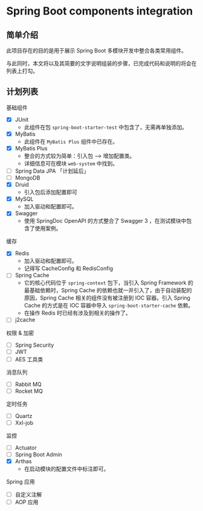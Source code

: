# Spring Boot components integration

## 简单介绍

此项目存在的目的是用于展示 Spring Boot 多模块开发中整合各类常用组件。

与此同时，本文将以及其简要的文字说明组装的步骤，已完成代码和说明的将会在列表上打勾。

## 计划列表

基础组件

 - [x] JUnit
   - 此组件在包 `spring-boot-starter-test` 中包含了，无需再单独添加。
 - [x] MyBatis
   - 此组件在 `MyBatis Plus` 组件中已存在。
 - [x] MyBatis Plus
   - 整合的方式较为简单：引入包 --> 增加配置类。
   - 详细信息可在模块 `web-system` 中找到。
 - [ ] Spring Data JPA 「计划延后」
 - [ ] MongoDB
 - [x] Druid
   - 引入包后添加配置即可
 - [x] MySQL
   - 加入驱动和配置即可。
 - [x] Swagger
   - 使用 SpringDoc OpenAPI 的方式整合了 Swagger 3 ，在测试模块中包含了使用案例。

缓存

 - [x] Redis
   - 加入驱动和配置即可。
   - 记得写 CacheConfig 和 RedisConfig
 - [ ] Spring Cache
   - 它的核心代码位于 `spring-context` 包下，当引入 Spring Framework 的最基础依赖时，Spring Cache 的依赖也就一并引入了，由于自动装配的原因，Spring Cache 相关的组件没有被注册到 IOC 容器。引入 Spring Cache 的方式是在 IOC 容器中导入 `spring-boot-starter-cache` 依赖。
   - 在操作 Redis 时已经有涉及到相关的操作了。
 - [ ] j2cache

权限 & 加密

 - [ ] Spring Security
 - [ ] JWT
 - [ ] AES 工具类

消息队列

 - [ ] Rabbit MQ
 - [ ] Rocket MQ

定时任务

- [ ] Quartz
- [ ] Xxl-job

监控

- [ ] Actuator
- [ ] Spring Boot Admin
- [x] Arthas
  - 在启动模块的配置文件中标注即可。

Spring 应用

- [ ] 自定义注解
- [ ] AOP 应用